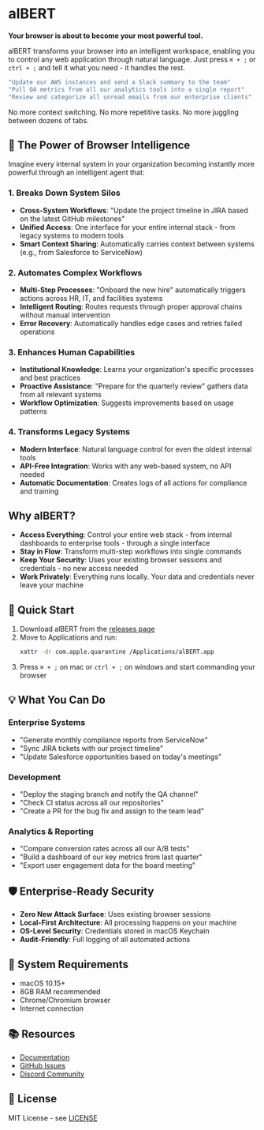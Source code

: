 # alBERT

**Your browser is about to become your most powerful tool.**

alBERT transforms your browser into an intelligent workspace, enabling you to control any web application through natural language. Just press `⌘ + ;` or `ctrl + ;` and tell it what you need - it handles the rest.

```bash
"Update our AWS instances and send a Slack summary to the team"
"Pull Q4 metrics from all our analytics tools into a single report"
"Review and categorize all unread emails from our enterprise clients"
```

No more context switching. No more repetitive tasks. No more juggling between dozens of tabs.

## 🌟 The Power of Browser Intelligence

Imagine every internal system in your organization becoming instantly more powerful through an intelligent agent that:

### 1. Breaks Down System Silos
- **Cross-System Workflows**: "Update the project timeline in JIRA based on the latest GitHub milestones"
- **Unified Access**: One interface for your entire internal stack - from legacy systems to modern tools
- **Smart Context Sharing**: Automatically carries context between systems (e.g., from Salesforce to ServiceNow)

### 2. Automates Complex Workflows
- **Multi-Step Processes**: "Onboard the new hire" automatically triggers actions across HR, IT, and facilities systems
- **Intelligent Routing**: Routes requests through proper approval chains without manual intervention
- **Error Recovery**: Automatically handles edge cases and retries failed operations

### 3. Enhances Human Capabilities
- **Institutional Knowledge**: Learns your organization's specific processes and best practices
- **Proactive Assistance**: "Prepare for the quarterly review" gathers data from all relevant systems
- **Workflow Optimization**: Suggests improvements based on usage patterns

### 4. Transforms Legacy Systems
- **Modern Interface**: Natural language control for even the oldest internal tools
- **API-Free Integration**: Works with any web-based system, no API needed
- **Automatic Documentation**: Creates logs of all actions for compliance and training

## Why alBERT?

- **Access Everything**: Control your entire web stack - from internal dashboards to enterprise tools - through a single interface
- **Stay in Flow**: Transform multi-step workflows into single commands
- **Keep Your Security**: Uses your existing browser sessions and credentials - no new access needed
- **Work Privately**: Everything runs locally. Your data and credentials never leave your machine

## 🚀 Quick Start

1. Download alBERT from the [releases page](https://github.com/lekt9/albert-launcher/releases)
2. Move to Applications and run:
   ```bash
   xattr -dr com.apple.quarantine /Applications/alBERT.app
   ```
3. Press `⌘ + ;` on mac or `ctrl + ;` on windows and start commanding your browser

## 💡 What You Can Do

### Enterprise Systems
- "Generate monthly compliance reports from ServiceNow"
- "Sync JIRA tickets with our project timeline"
- "Update Salesforce opportunities based on today's meetings"

### Development
- "Deploy the staging branch and notify the QA channel"
- "Check CI status across all our repositories"
- "Create a PR for the bug fix and assign to the team lead"

### Analytics & Reporting
- "Compare conversion rates across all our A/B tests"
- "Build a dashboard of our key metrics from last quarter"
- "Export user engagement data for the board meeting"

## 🛡️ Enterprise-Ready Security

- **Zero New Attack Surface**: Uses existing browser sessions
- **Local-First Architecture**: All processing happens on your machine
- **OS-Level Security**: Credentials stored in macOS Keychain
- **Audit-Friendly**: Full logging of all automated actions

## 🔧 System Requirements

- macOS 10.15+
- 8GB RAM recommended
- Chrome/Chromium browser
- Internet connection

## 📚 Resources

- [Documentation](https://docs.albertlauncher.com)
- [GitHub Issues](https://github.com/lekt9/albert-launcher/issues)
- [Discord Community](https://discord.gg/albertlauncher)

## 📄 License

MIT License - see [LICENSE](LICENSE)
